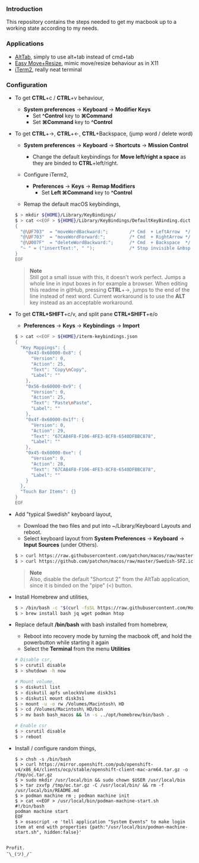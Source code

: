 ### Introduction
This repository contains the steps needed to get my macbook up to a working state
according to my needs.

### Applications
* [AltTab](https://github.com/lwouis/alt-tab-macos), simply to use alt+tab instead of cmd+tab
* [Easy Move+Resize](https://github.com/dmarcotte/easy-move-resize), mimic move/resize behaviour as in X11
* [iTerm2](https://www.iterm2.com/downloads.html), really neat terminal

### Configuration 
* To get **CTRL**+c / **CTRL**+v behaviour, 
  * **System preferences** -> **Keyboard** -> **Modifier Keys**
    * Set **^Control** key to **⌘Command**
    * Set **⌘Command** key to **^Control**

* To get **CTRL**+->, **CTRL**+<-, **CTRL**+Backspace, (jump word / delete word)
  * **System preferences** -> **Keyboard** -> **Shortcuts** -> **Mission Control** 
    * Change the default keybindings for **Move left/right a space** as they are binded to **CTRL**+left/right.

  * Configure iTerm2, 
    * **Preferences** -> **Keys** -> **Remap Modifiers**
      * Set **Left ⌘Command** key to **^Control**
  
  * Remap the default macOS keybindings,  
  ```bash
  $ > mkdir ${HOME}/Library/KeyBindings/
  $ > cat <<EOF > ${HOME}/Library/KeyBindings/DefaultKeyBinding.dict
  {
    "@\UF703"  = "moveWordBackward:";        /* Cmd  + LeftArrow  */
    "@\UF703"  = "moveWordForward:";         /* Cmd  + RightArrow */
    "@\U007F"  = "deleteWordBackward:";      /* Cmd  + Backspace  */
    "~ " = ("insertText:", " ");             /* Stop invisible &nbsp characters when pressing pipe */
  } 
  EOF
  ```  
  
  > **Note**<br>
  Still got a small issue with this, it doesn't work perfect. Jumps a
  whole line in input boxes in for example a browser. When editing this readme in gitHub, pressing
  **CTRL**+->, jumps to the end of the line instead of next word.
  Current workaround is to use the **ALT** key instead as an acceptable workaround.

* To get **CTRL+SHIFT**+c/v, and split pane **CTRL+SHIFT**+e/o
  * **Preferences** -> **Keys** -> **Keybindings** -> **Import**
  ```bash
  $ > cat <<EOF > ${HOME}/iterm-keybindings.json
  {
    "Key Mappings": {
      "0x43-0x60000-0x8": {
        "Version": 0,
        "Action": 25,
        "Text": "Copy\nCopy",
        "Label": ""
      },
      "0x56-0x60000-0x9": {
        "Version": 0,
        "Action": 25,
        "Text": "Paste\nPaste",
        "Label": ""
      },
      "0x4f-0x60000-0x1f": {
        "Version": 0,
        "Action": 29,
        "Text": "67CA84F8-F106-4FE3-8CF8-6540DFBBC878",
        "Label": ""
      },
      "0x45-0x60000-0xe": {
        "Version": 0,
        "Action": 28,
        "Text": "67CA84F8-F106-4FE3-8CF8-6540DFBBC878",
        "Label": ""
      }
    },
    "Touch Bar Items": {}
  }
  EOF
  ```

* Add "typical Swedish" keyboard layout, 
  * Download the two files and put into ~/Library/Keyboard Layouts and reboot.
  * Select keyboard layout from **System Preferences** -> **Keyboard** -> **Input Sources** (under Others).

  ```bash
  $ > curl https://raw.githubusercontent.com/patchon/macos/raw/master/Swedish-SFZ.keylayout -o ~/Library/Keyboard\ Layouts/Swedish-SFZ.keylayout
  $ > curl https://github.com/patchon/macos/raw/master/Swedish-SFZ.icns -o ~/Library/Keyboard\ Layouts/Swedish-SFZ.keylayout
  ```
  > **Note**<br>
  Also, disable the default "Shortcut 2" from the AltTab application, since it is binded on the "pipe" (<) button.

* Install Homebrew and utilities,
  ```bash
  $ > /bin/bash -c "$(curl -fsSL https://raw.githubusercontent.com/Homebrew/install/HEAD/install.sh)"
  $ > brew install bash jq wget podman htop
  ```

* Replace default **/bin/bash** with bash installed from homebrew,
  * Reboot into recovery mode by turning the macbook off, and hold the powerbutton while starting it again
  * Select the **Terminal** from the menu **Utilities**
  ```bash
  # Disable csr, 
  $ > csrutil disable
  $ > shutdown -h now 
  
  # Mount volume, 
  $ > diskutil list 
  $ > diskutil apfs unlockVolume disk3s1
  $ > diskutil mount disk3s1 
  $ > mount -u -o rw /Volumes/Macintosh\ HD
  $ > cd /Volumes/Macintosh\ HD/bin
  $ > mv bash bash_macos && ln -s ../opt/homebrew/bin/bash .
  
  # Enable csr
  $ > csrutil disable
  $ > reboot
  ```
  
* Install / configure random things,
  ```
  $ > chsh -s /bin/bash
  $ > curl https://mirror.openshift.com/pub/openshift-v4/x86_64/clients/ocp/stable/openshift-client-mac-arm64.tar.gz -o /tmp/oc.tar.gz
  $ > sudo mkdir /usr/local/bin && sudo chown $USER /usr/local/bin
  $ > tar zxvfp /tmp/oc.tar.gz -C /usr/local/bin/ && rm -f /usr/local/bin/README.md
  $ > podman machine rm ; podman machine init
  $ > cat <<EOF > /usr/local/bin/podman-machine-start.sh
  #!/bin/bash
  podman machine start
  EOF
  $ > osascript -e 'tell application "System Events" to make login item at end with properties {path:"/usr/local/bin/podman-machine-start.sh", hidden:false}'
```  
  
Profit.
¯\_(ツ)_/¯
